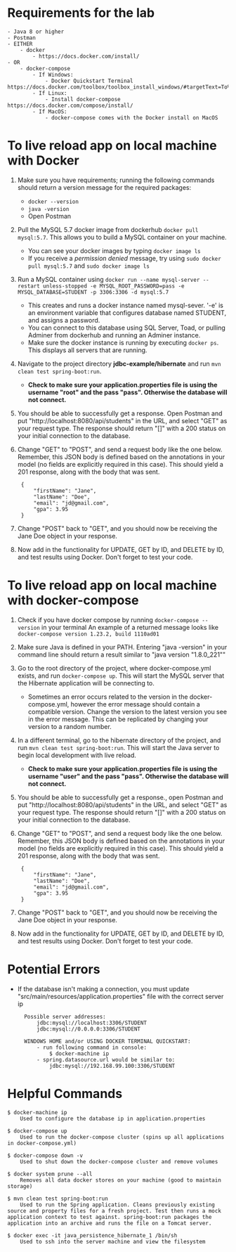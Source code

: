 
# Requirements for the lab #

	- Java 8 or higher
	- Postman
	- EITHER
		- docker
			- https://docs.docker.com/install/
	- OR
		- docker-compose 
			- If Windows:
				- Docker Quickstart Terminal https://docs.docker.com/toolbox/toolbox_install_windows/#targetText=To%20run%20Docker%2C%20your%20machine,is%20enabled%20on%20your%20machine.
			- If Linux:
				- Install docker-compose https://docs.docker.com/compose/install/
			- If MacOS:
				- docker-compose comes with the Docker install on MacOS


# To live reload app on local machine with Docker #

1. Make sure you have requirements; running the following commands should return a version message for the required packages:
	- `docker --version` 
	- `java -version` 
	- Open Postman

2. Pull the MySQL 5.7 docker image from dockerhub `docker pull mysql:5.7`. This allows you to build a MySQL container on your machine.
	- You can see your docker images by typing `docker image ls`
	- If you receive a *permission denied* message, try using `sudo docker pull mysql:5.7` and `sudo docker image ls`

3. Run a MySQL container using `docker run --name mysql-server --restart unless-stopped -e MYSQL_ROOT_PASSWORD=pass -e MYSQL_DATABASE=STUDENT -p 3306:3306 -d mysql:5.7`
	- This creates and runs a docker instance named mysql-sever. '-e' is an environment variable that configures database named STUDENT, and assigns a password.
	- You can connect to this database using SQL Server, Toad, or pulling Adminer from dockerhub and running an Adminer instance.
	- Make sure the docker instance is running by executing `docker ps`. This displays all servers that are running.

4. Navigate to the project directory **jdbc-example/hibernate** and run `mvn clean test spring-boot:run`. 
	- **Check to make sure your application.properties file is using the username "root" and the pass "pass". Otherwise the database will not connect.**

5. You should be able to successfully get a response. Open Postman and put "http://localhost:8080/api/students" in the URL, and select "GET" as
	your request type. The response should return "[]" with a 200 status on your initial connection to the database.

6. Change "GET" to "POST", and send a request body like the one below. Remember, this JSON body is defined based on the annotations in your model (no fields are
	explicitly required in this case). This should yield a 201 response, along with the body that was sent.

		{
			"firstName": "Jane",
			"lastName": "Doe",
			"email": "jd@gmail.com",
			"gpa": 3.95
		}

7. Change "POST" back to "GET", and you should now be receiving the Jane Doe object in your response.

8. Now add in the functionality for UPDATE, GET by ID, and DELETE by ID, and test results using Docker. Don't forget to test your code.



# To live reload app on local machine with docker-compose #

1. Check if you have docker compose by running `docker-compose --version` in your terminal
    An example of a returned message looks like `docker-compose version 1.23.2, build 1110ad01`

2. Make sure Java is defined in your PATH. Entering "java -version" in your command line should return a result similar to "java version "1.8.0_221""

3. Go to the root directory of the project, where docker-compose.yml exists, and run `docker-compose up`. This will start the MySQL server that
	the Hibernate application will be connecting to.
	- Sometimes an error occurs related to the version in the docker-compose.yml, however the error message should contain a compatible version. Change the version to the latest version you see in the error message. This can be replicated by changing your version to a random number.

4. In a different terminal, go to the hibernate directory of the project, and run `mvn clean test spring-boot:run`. This will start the Java server to begin local development with live reload. 
	- **Check to make sure your application.properties file is using the username "user" and the pass "pass". Otherwise the database will not connect.**

5. You should be able to successfully get a response., open Postman and put "http://localhost:8080/api/students" in the URL, and select "GET" as
	your request type. The response should return "[]" with a 200 status on your initial connection to the database.

6. Change "GET" to "POST", and send a request body like the one below. Remember, this JSON body is defined based on the annotations in your model (no fields are
	explicitly required in this case). This should yield a 201 response, along with the body that was sent.

		{
			"firstName": "Jane",
			"lastName": "Doe",
			"email": "jd@gmail.com",
			"gpa": 3.95
		}

7. Change "POST" back to "GET", and you should now be receiving the Jane Doe object in your response.

8. Now add in the functionality for UPDATE, GET by ID, and DELETE by ID, and test results using Docker. Don't forget to test your code.



# Potential Errors #

- If the database isn't making a connection, you must update "src/main/resources/application.properties" file with the correct server ip

		Possible server addresses:
			jdbc:mysql://localhost:3306/STUDENT
			jdbc:mysql://0.0.0.0:3306/STUDENT

		WINDOWS HOME and/or USING DOCKER TERMINAL QUICKSTART:
			- run following command in console:
				$ docker-machine ip
			- spring.datasource.url would be similar to:
				jdbc:mysql://192.168.99.100:3306/STUDENT
		


# Helpful Commands #

	$ docker-machine ip
		Used to configure the database ip in application.properties 
	
	$ docker-compose up 
		Used to run the docker-compose cluster (spins up all applications in docker-compose.yml) 
	
	$ docker-compose down -v 
		Used to shut down the docker-compose cluster and remove volumes
		
	$ docker system prune --all
		Removes all data docker stores on your machine (good to maintain storage)
		
	$ mvn clean test spring-boot:run
		Used to run the Spring application. Cleans previously existing source and property files for a fresh project. Test then runs a mock application context to test against. spring-boot:run packages the application into an archive and runs the file on a Tomcat server.

    $ docker exec -it java_persistence_hibernate_1 /bin/sh
        Used to ssh into the server machine and view the filesystem


